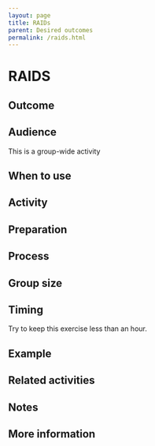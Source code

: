 ```yaml
---
layout: page
title: RAIDs
parent: Desired outcomes
permalink: /raids.html
---
```


# RAIDS

## Outcome

## Audience
This is a group-wide activity

## When to use

## Activity

## Preparation

## Process

## Group size

## Timing

Try to keep this exercise less than an hour.

## Example

## Related activities

## Notes

## More information
